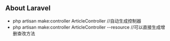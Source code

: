 
## About Laravel

- php artisan make:controller ArticleController //自动生成控制器
- php artisan make:controller ArticleController --resource //可以直接生成增删查改方法



